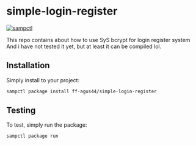 # simple-login-register

[![sampctl](https://img.shields.io/badge/sampctl-simple--login--register-2f2f2f.svg?style=for-the-badge)](https://github.com/ff-agus44/simple-login-register)

This repo contains about how to use SyS bcrypt for login register system
And i have not tested it yet, but at least it can be compiled lol.

## Installation

Simply install to your project:

```bash
sampctl package install ff-agus44/simple-login-register
```

## Testing


To test, simply run the package:

```bash
sampctl package run
```
